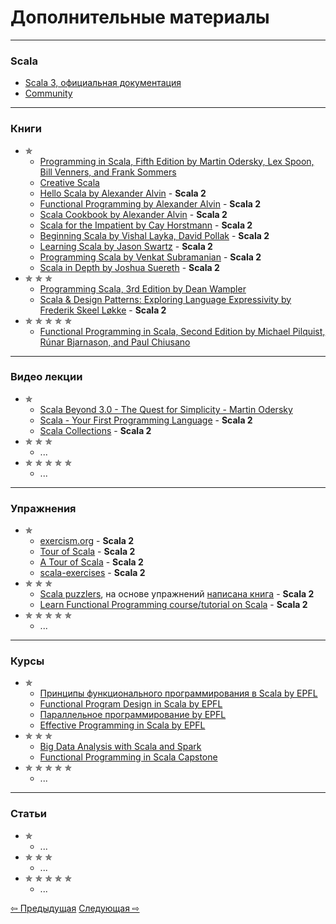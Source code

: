 # Дополнительные материалы

--- 

### Scala
- [Scala 3, официальная документация](https://docs.scala-lang.org/scala3/book/introduction.html)
- [Community](https://scala-lang.org/community/)

---

### Книги
- &#10031;
  - [Programming in Scala, Fifth Edition by Martin Odersky, Lex Spoon, Bill Venners, and Frank Sommers](https://www.artima.com/shop/programming_in_scala_5ed)
  - [Creative Scala](https://www.creativescala.org/creative-scala.html#foreword)
  - [Hello Scala by Alexander Alvin](https://alvinalexander.com/photos/hello-scala-free-pdf-preview/) - **Scala 2**
  - [Functional Programming by Alexander Alvin](https://alvinalexander.com/photos/functional-programming-simplied-free-pdf-preview/) - **Scala 2**
  - [Scala Cookbook by Alexander Alvin](https://www.amazon.com/Scala-Cookbook-Object-Oriented-Functional-Programming-dp-1492051543/dp/1492051543?&linkCode=sl1&tag=devdaily-20&linkId=d089a7152c070d0ae50814301bb12d21&language=en_US&ref_=as_li_ss_tl) - **Scala 2**
  - [Scala for the Impatient by Cay Horstmann](https://horstmann.com/scala/) - **Scala 2**
  - [Beginning Scala by Vishal Layka, David Pollak](https://link.springer.com/book/10.1007/978-1-4842-0232-6) - **Scala 2**
  - [Learning Scala by Jason Swartz](https://www.oreilly.com/library/view/learning-scala/9781449368814/) - **Scala 2**
  - [Programming Scala by Venkat Subramanian](https://books.google.ru/books/about/Programming_Scala.html?id=Jq2EOwAACAAJ&redir_esc=y) - **Scala 2**
  - [Scala in Depth by Joshua Suereth](https://www.manning.com/books/scala-in-depth) - **Scala 2**
- &#10031; &#10031; &#10031;
  - [Programming Scala, 3rd Edition by Dean Wampler](https://deanwampler.github.io/books/programmingscala.html)
  - [Scala & Design Patterns: Exploring Language Expressivity by Frederik Skeel Løkke](https://www.scala-lang.org/old/sites/default/files/FrederikThesis.pdf) - **Scala 2**
- &#10031; &#10031; &#10031; &#10031; &#10031;
  - [Functional Programming in Scala, Second Edition by Michael Pilquist, Rúnar Bjarnason, and Paul Chiusano](https://www.manning.com/books/functional-programming-in-scala-second-edition?query=Functional%20Programming%20in%20Scala,%20Second%20Edition)


---

### Видео лекции
- &#10031;
  - [Scala Beyond 3.0 - The Quest for Simplicity - Martin Odersky](https://www.youtube.com/watch?v=NXTjnowBx-c)
  - [Scala - Your First Programming Language](https://www.youtube.com/playlist?list=PLJGDHERh23x-YBJ8LmYU_IGBFflvsKfLu) - **Scala 2**
  - [Scala Collections](https://www.youtube.com/playlist?list=PLJGDHERh23x-4bTASKbtwhhAuP6rYQJqE) - **Scala 2**
- &#10031; &#10031; &#10031;
  - ...
- &#10031; &#10031; &#10031; &#10031; &#10031;
  - ...

---

### Упражнения
- &#10031;
  - [exercism.org](https://exercism.org/tracks/scala) - **Scala 2**
  - [Tour of Scala](https://tourofscala.com/) - **Scala 2**
  - [A Tour of Scala](http://scalatutorials.com/tour/) - **Scala 2**
  - [scala-exercises](https://www.scala-exercises.org/) - **Scala 2**
- &#10031; &#10031; &#10031;
  - [Scala puzzlers](https://scalapuzzlers.com/index.html), на основе упражнений [написана книга](https://www.artima.com/shop/scala_puzzlers) - **Scala 2**
  - [Learn Functional Programming course/tutorial on Scala](https://github.com/dehun/learn-fp) - **Scala 2**
- &#10031; &#10031; &#10031; &#10031; &#10031;
  - ...
  
--- 

### Курсы
- &#10031;
  - [Принципы функционального программирования в Scala by EPFL](https://www.coursera.org/learn/scala-functional-programming)
  - [Functional Program Design in Scala by EPFL](https://www.coursera.org/learn/scala-functional-program-design)
  - [Параллельное программирование by EPFL](https://www.coursera.org/learn/scala-parallel-programming)
  - [Effective Programming in Scala by EPFL](https://www.coursera.org/learn/effective-scala)
- &#10031; &#10031; &#10031;
  - [Big Data Analysis with Scala and Spark](https://www.coursera.org/learn/scala-spark-big-data)
  - [Functional Programming in Scala Capstone](https://www.coursera.org/learn/scala-capstone)
- &#10031; &#10031; &#10031; &#10031; &#10031;
  - ...

---

### Статьи
- &#10031;
  - ...
- &#10031; &#10031; &#10031;
  - ...
- &#10031; &#10031; &#10031; &#10031; &#10031;
  - ...

<div>
    <a href="extra">&#8678; Предыдущая</a>
    <a href="extra">Следующая &#8680;</a>
</div>
